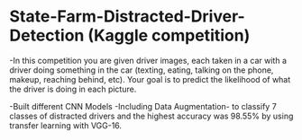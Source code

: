 # State-Farm-Distracted-Driver-Detection (Kaggle competition)


-In this competition you are given driver images, each taken in a car with a driver doing something in the car (texting, eating, talking on the phone, makeup, reaching behind, etc). Your goal is to predict the likelihood of what the driver is doing in each picture. 

-Built different CNN Models -Including Data Augmentation- to classify 7 classes of distracted drivers and the highest accuracy was 98.55% by using transfer learning with VGG-16.


